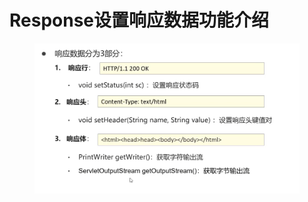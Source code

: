 # Response设置响应数据功能介绍

<figure><img src="../.gitbook/assets/image (4) (7).png" alt=""><figcaption></figcaption></figure>
